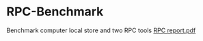 # RPC-Benchmark
Benchmark computer local store and two RPC tools
[RPC report.pdf](https://github.com/Hakump/RPC-Benchmark/files/8759075/RPC.report.pdf)
